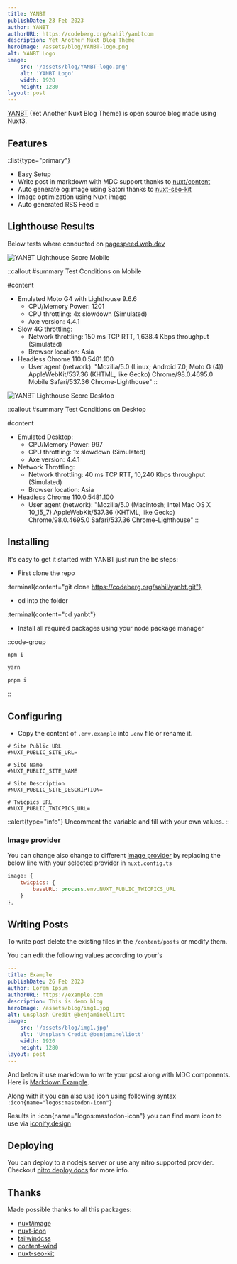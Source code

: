 ```yaml
---
title: YANBT
publishDate: 23 Feb 2023
author: YANBT
authorURL: https://codeberg.org/sahil/yanbtcom
description: Yet Another Nuxt Blog Theme
heroImage: /assets/blog/YANBT-logo.png
alt: YANBT Logo
image:
    src: '/assets/blog/YANBT-logo.png'
    alt: 'YANBT Logo'
    width: 1920
    height: 1280
layout: post
---
```


[YANBT](/) (Yet Another Nuxt Blog Theme) is open source blog made using Nuxt3.

## Features

::list{type="primary"}
- Easy Setup
- Write post in markdown with MDC support thanks to [nuxt/content](https://github.com/nuxt/content)
- Auto generate og:image using Satori thanks to [nuxt-seo-kit](https://github.com/harlan-zw/nuxt-seo-kit)
- Image optimization using Nuxt image
- Auto generated RSS Feed
::

## Lighthouse Results

Below tests where conducted on [pagespeed.web.dev](https://pagespeed.web.dev)

![YANBT Lighthouse Score Mobile](/assets/blog/YANBT-Lighthouse-Score-Mobile.png "YANBT Lighthouse Score Mobile")
 
::callout
#summary
Test Conditions on Mobile

#content
- Emulated Moto G4 with Lighthouse 9.6.6
    - CPU/Memory Power: 1201
    - CPU throttling: 4x slowdown (Simulated)
    - Axe version: 4.4.1
- Slow 4G throttling:
    - Network throttling: 150 ms TCP RTT, 1,638.4 Kbps throughput (Simulated)
    - Browser location: Asia
- Headless Chrome 110.0.5481.100
    - User agent (network): "Mozilla/5.0 (Linux; Android 7.0; Moto G (4)) AppleWebKit/537.36 (KHTML, like Gecko) Chrome/98.0.4695.0 Mobile Safari/537.36 Chrome-Lighthouse"
::

![YANBT Lighthouse Score Desktop](/assets/blog/YANBT-Lighthouse-Score-Desktop.png "YANBT Lighthouse Score Desktop")

::callout
#summary
Test Conditions on Desktop

#content
- Emulated Desktop:
    - CPU/Memory Power: 997
    - CPU throttling: 1x slowdown (Simulated)
    - Axe version: 4.4.1
- Network Throttling:
    - Network throttling: 40 ms TCP RTT, 10,240 Kbps throughput (Simulated)
    - Browser location: Asia
- Headless Chrome 110.0.5481.100
    - User agent (network): "Mozilla/5.0 (Macintosh; Intel Mac OS X 10_15_7) AppleWebKit/537.36 (KHTML, like Gecko) Chrome/98.0.4695.0 Safari/537.36 Chrome-Lighthouse"
::

## Installing

It's easy to get it started with YANBT just run the be steps:

- First clone the repo

:terminal{content="git clone https://codeberg.org/sahil/yanbt.git"}

- cd into the folder

:terminal{content="cd yanbt"}

- Install all required packages using your node package manager

::code-group
  ```bash [NPM]
  npm i
  ```
  ```bash [Yarn]
  yarn
  ```
  ```bash [PNPM]
  pnpm i
  ```
::

## Configuring

- Copy the content of `.env.example` into `.env` file or rename it.

```env
# Site Public URL
#NUXT_PUBLIC_SITE_URL=

# Site Name
#NUXT_PUBLIC_SITE_NAME

# Site Description
#NUXT_PUBLIC_SITE_DESCRIPTION=

# Twicpics URL
#NUXT_PUBLIC_TWICPICS_URL=
```

::alert{type="info"}
Uncomment the variable and fill with your own values.
::

### Image provider

You can change also change to different [image provider](https://v1.image.nuxtjs.org/providers/introduction) by replacing the below line with your selected provider in `nuxt.config.ts`

```js
image: {
    twicpics: { 
        baseURL: process.env.NUXT_PUBLIC_TWICPICS_URL 
    } 
},
```

## Writing Posts

To write post delete the existing files in the `/content/posts` or modify them.

You can edit the following values according to your's

```yaml
---
title: Example
publishDate: 26 Feb 2023
author: Lorem Ipsum
authorURL: https://example.com
description: This is demo blog
heroImage: /assets/blog/img1.jpg
alt: Unsplash Credit @benjaminelliott
image:
    src: '/assets/blog/img1.jpg'
    alt: 'Unsplash Credit @benjaminelliott'
    width: 1920
    height: 1280
layout: post
---
```

And below it use markdown to write your post along with MDC components. Here is [Markdown Example](/posts/demo).

Along with it you can also use icon using following syntax `:icon{name="logos:mastodon-icon"}` 

Results in :icon{name="logos:mastodon-icon"} you can find more icon to use via [iconify.design](https://iconify.design)

## Deploying

You can deploy to a nodejs server or use any nitro supported provider. Checkout [nitro deploy docs](https://nitro.unjs.io/deploy) for more info.

## Thanks

Made possible thanks to all this packages:

- [nuxt/image](https://github.com/nuxt/image)
- [nuxt-icon](https://github.com/nuxt-modules/icon)
- [tailwindcss](https://github.com/tailwindlabs/tailwindcss)
- [content-wind](https://github.com/Atinux/content-wind)
- [nuxt-seo-kit](https://github.com/harlan-zw/nuxt-seo-kit)
